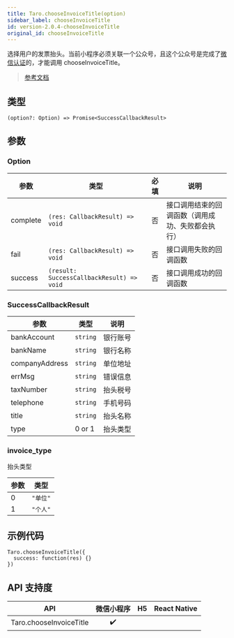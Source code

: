 ```yaml
---
title: Taro.chooseInvoiceTitle(option)
sidebar_label: chooseInvoiceTitle
id: version-2.0.4-chooseInvoiceTitle
original_id: chooseInvoiceTitle
---
```


选择用户的发票抬头。当前小程序必须关联一个公众号，且这个公众号是完成了[微信认证](https://mp.weixin.qq.com/wiki?t=resource/res_main&id=mp1496554031_RD4xe)的，才能调用 chooseInvoiceTitle。

> [参考文档](https://developers.weixin.qq.com/miniprogram/dev/api/open-api/invoice/wx.chooseInvoiceTitle.html)

## 类型

```tsx
(option?: Option) => Promise<SuccessCallbackResult>
```

## 参数

### Option

| 参数 | 类型 | 必填 | 说明 |
| --- | --- | :---: | --- |
| complete | `(res: CallbackResult) => void` | 否 | 接口调用结束的回调函数（调用成功、失败都会执行） |
| fail | `(res: CallbackResult) => void` | 否 | 接口调用失败的回调函数 |
| success | `(result: SuccessCallbackResult) => void` | 否 | 接口调用成功的回调函数 |

### SuccessCallbackResult

| 参数 | 类型 | 说明 |
| --- | --- | --- |
| bankAccount | `string` | 银行账号 |
| bankName | `string` | 银行名称 |
| companyAddress | `string` | 单位地址 |
| errMsg | `string` | 错误信息 |
| taxNumber | `string` | 抬头税号 |
| telephone | `string` | 手机号码 |
| title | `string` | 抬头名称 |
| type | 0 or 1 | 抬头类型 |

### invoice_type

抬头类型

| 参数 | 类型 |
| --- | --- |
| 0 | `"单位"` |
| 1 | `"个人"` |

## 示例代码

```tsx
Taro.chooseInvoiceTitle({
  success: function(res) {}
})
```

## API 支持度

| API | 微信小程序 | H5 | React Native |
| :---: | :---: | :---: | :---: |
| Taro.chooseInvoiceTitle | ✔️ |  |  |
